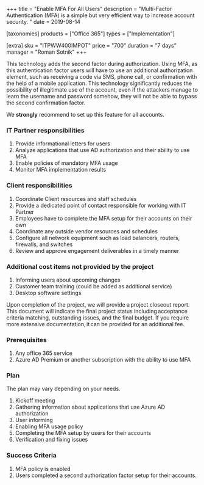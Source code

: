 +++
title = "Enable MFA For All Users"
description = "Multi-Factor Authentication (MFA) is a simple but very efficient way to increase account security. "
date = 2019-08-14

[taxonomies]
products = ["Office 365"]
types = ["Implementation"]

[extra]
sku = "ITPWW400IMPOT"
price = "700"
duration = "7 days"
manager = "Roman Sotnik"
+++


This technology adds the second factor during authorization. Using
MFA, as this authentication factor users will have to use an
additional authorization element, such as receiving a code via
SMS, phone call, or confirmation with the help of a mobile
application. This technology significantly reduces the possibility of
illegitimate use of the account, even if the attackers manage to learn
the username and password somehow, they will not be able to bypass the
second confirmation factor.

We **strongly** recommend to set up this feature for all accounts.

### IT Partner responsibilities

1.  Provide informational letters for users
2.  Analyze applications that use AD authorization and their ability to
    use MFA
3.  Enable policies of mandatory MFA usage
4.  Monitor MFA implementation results

### Client responsibilities

1.  Coordinate Client resources and staff schedules
2.  Provide a dedicated point of contact responsible for working with IT
    Partner
3.  Employees have to complete the MFA setup for their accounts
    on their own
4.  Coordinate any outside vendor resources and schedules
5.  Configure all network equipment such as load balancers, routers,
    firewalls, and switches
6.  Review and approve engagement deliverables in a timely manner

### Additional cost items not provided by the project

1.  Informing users about upcoming changes
2.  Сustomer team training (could be added as additional service)
3.  Desktop software settings

Upon completion of the project, we will provide a project closeout
report. This document will indicate the final project status
including acceptance criteria matching, outstanding issues, and the
final budget. If you require more extensive documentation, it can be
provided for an additional fee. 

### Prerequisites

1.  Any office 365 service
2.  Azure AD Premium or another subscription with the ability to use
    MFA

### Plan

The plan may vary depending on your needs.

1.  Kickoff meeting
2.  Gathering information about applications that use Azure AD
    authorization
3.  User informing
4.  Enabling MFA usage policy
5.  Completing the MFA setup by users for their accounts
6.  Verification and fixing issues

### Success Criteria

1.  MFA policy is enabled
2.  Users completed a second authorization factor setup for their
    accounts.